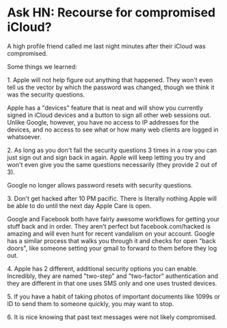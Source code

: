 # Ask HN: Recourse for compromised iCloud?

A high profile friend called me last night minutes after their iCloud was compromised.<p>Some things we learned:<p>1. Apple will not help figure out anything that happened. They won&#x27;t even tell us the vector by which the password was changed, though we think it was the security questions.<p>Apple has a &quot;devices&quot; feature that is neat and will show you currently signed in iCloud devices and a button to sign all other web sessions out. Unlike Google, however, you have no access to IP addresses for the devices, and no access to see what or how many web clients are logged in whatsoever.<p>2. As long as you don&#x27;t fail the security questions 3 times in a row you can just sign out and sign back in again. Apple will keep letting you try and won&#x27;t even give you the same questions necessarily (they provide 2 out of 3).<p>Google no longer allows password resets with security questions.<p>3. Don&#x27;t get hacked after 10 PM pacific. There is literally nothing Apple will be able to do until the next day Apple Care is open.<p>Google and Facebook both have fairly awesome workflows for getting your stuff back and in order. They aren&#x27;t perfect but facebook.com&#x2F;hacked is amazing and will even hunt for recent vandalism on your account. Google has a similar process that walks you through it and checks for open &quot;back doors&quot;, like someone setting your gmail to forward to them before they log out.<p>4. Apple has 2 different, additional security options you can enable. Incredibly, they are named &quot;two-step&quot; and &quot;two-factor&quot; authentication and they are different in that one uses SMS only and one uses trusted devices.<p>5. If you have a habit of taking photos of important documents like 1099s or ID to send them to someone quickly, you may want to stop.<p>6. It is nice knowing that past text messages were not likely compromised.
